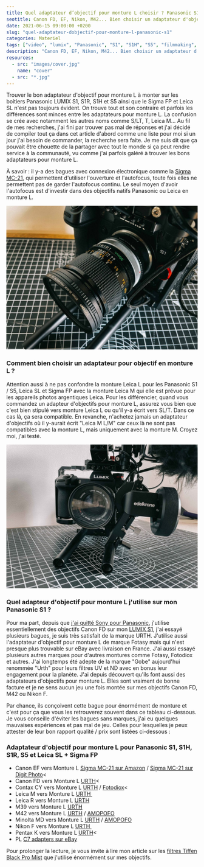 ```yaml
---
title: Quel adaptateur d’objectif pour monture L choisir ? Panasonic S1, S1H, S5, Sigma FP et Leica SL
seotitle: Canon FD, EF, Nikon, M42... Bien choisir un adaptateur d'objectif pour monture L compatible avec Panasonic LUMIX S1, S1R, S1H, S5 et Sigma FP
date: 2021-06-15 09:00:00 +0200
slug: "quel-adaptateur-dobjectif-pour-monture-l-panasonic-s1"
categories: Materiel
tags: ["video", "lumix", "Panasonic", "S1", "S1H", "S5", "filmmaking", "objectif", "adaptateur", "monture L", "Leica L", "Sigma FP", "Leica SL", "canon FD", "Canon EF", "Nikon F", "M42"]
description: "Canon FD, EF, Nikon, M42... Bien choisir un adaptateur d'objectif pour monture L compatible avec Panasonic LUMIX S1, S1R, S1H, S5 et Sigma FP"
resources:
  - src: "images/cover.jpg"
    name: "cover"
  - src: "*.jpg"
---
```


Trouver le bon adaptateur d'objectif pour monture L à monter sur les boitiers Panasonic LUMIX S1, S1R, S1H et S5 ainsi que le Sigma FP et Leica SL n'est pas toujours évident. On trouve tout et son contraire et parfois les différences sont minces entre les adaptateurs pour monture L. La confusion se crée avec notamment les autres noms comme S/LT, T, Leica M... Au fil de mes recherches, j'ai fini par trouver pas mal de réponses et j'ai décidé de compiler tout ça dans cet article d'abord comme une liste pour moi si un jour j'ai besoin de commander, la recherche sera faite. Je me suis dit que ça pouvait être chouette de la partager avec tout le monde si ça peut rendre service à la communauté, vu comme j'ai parfois galéré à trouver les bons adaptateurs pour monture L.

À savoir : il y-a des bagues avec connexion électronique comme la [Sigma MC-21](https://amzn.to/30Nwns6), qui permettent d'utiliser l'ouverture et l'autofocus, toute fois elles ne permettent pas de garder l'autofocus continu. Le seul moyen d'avoir l'autofocus est d'investir dans des objectifs natifs Panasonic ou Leica en monture L.

![adapteur d'objectif pour monture L panasonic lumix s1 s1h s5 sigma FP](images/quel-adaptateur-d-objectif-pour-monture-L-panasonic-lumix-s1_01.jpg)

### Comment bien choisir un adaptateur pour objectif en monture L ?

Attention aussi à ne pas confondre la monture Leica L pour les Panasonic S1 / S5, Leica SL et Sigma FP avec la monture Leica M qui elle est prévue pour les appareils photos argentiques Leica. Pour les différencier, quand vous commandez un adapteur d'objectifs pour monture L, assurez vous bien que c'est bien stipulé vers monture Leica L ou qu'il y-a écrit vers SL/T. Dans ce cas là, ça sera compatible. En revanche, n'achetez jamais un adaptateur d'objectifs où il y-aurait écrit "Leica M L/M" car ceux là ne sont pas compatibles avec la monture L, mais uniquement avec la monture M. Croyez moi, j'ai testé.

![adapteur d'objectif pour monture L panasonic lumix s1 s1h s5 sigma FP](images/quel-adaptateur-d-objectif-pour-monture-L-panasonic-lumix-s1_02.jpg)

### Quel adapteur d'objectif pour monture L j'utilise sur mon Panasonic S1 ?

Pour ma part, depuis que [j'ai quitté Sony pour Panasonic](http://jeremyjanin.com/matos-photo-video-pourquoi-jai-quitte-sony-pour-le-panasonic-s1/), j'utilise essentiellement des objectifs Canon FD sur mon [LUMIX S1](https://www.digit-photo.com/PANASONIC-Lumix-S1-Boitier-Nu-rPANASONICDCS1EK.html?dpa_id=21), j'ai essayé plusieurs bagues, je suis très satisfait de la marque URTH. J'utilise aussi l'adaptateur d'objectif pour monture L de marque Fotasy mais qui n'est presque plus trouvable sur eBay avec livraison en France. J'ai aussi essayé plusieurs autres marques pour d'autres montures comme Fotasy, Fotodiox et autres. J'ai longtemps été adepte de la marque "Gobe" aujourd'hui renommée "Urth" pour leurs filtres UV et ND avec en bonus leur engagement pour la planète. J'ai depuis découvert qu'ils font aussi des adaptateurs d'objectifs pour monture L. Elles sont vraiment de bonne facture et je ne sens aucun jeu une fois montée sur mes objectifs Canon FD, M42 ou Nikon F.

Par chance, ils conçoivent cette bague pour énormément de monture et c'est pour ça que vous les retrouverez souvent dans ce tableau ci-dessous. Je vous conseille d'éviter les bagues sans marques, j'ai eu quelques mauvaises expériences et pas mal de jeu. Celles pour lesquelles je peux attester de leur bon rapport qualité / prix sont listées ci-dessous :

### Adaptateur d'objectif pour monture L pour Panasonic S1, S1H, S1R, S5 et Leica SL + Sigma FP

- Canon EF vers Monture L <a href="https://amzn.to/30Nwns6" target="_blank" rel="noopener">Sigma MC-21 sur Amazon</a></span> / <a href="https://www.digit-photo.com/SIGMA-Bague-d-Adaptation-MC-21-pour-Canon-EF-vers-Monture-L-rSIGMA89E969.html?dpa_id=21" target="_blank" rel="noopener">Sigma MC-21 sur Digit Photo</a><
- Canon FD vers Monture L <a href="https://amzn.to/3iJat2I" target="_blank" rel="noopener">URTH</a><
- Contax CY vers Monture L <a href="https://amzn.to/2TYRp6k" target="_blank" rel="noopener">URTH</a> / <a href="https://amzn.to/3iIt9Qj" target="_blank" rel="noopener">Fotodiox</a><
- Leica M vers Monture L <a href="https://amzn.to/3pYPXNs" target="_blank" rel="noopener">URTH&nbsp;</a>
- Leica R vers Monture L <a href="https://amzn.to/35p7mVO" target="_blank" rel="noopener">URTH</a>
- M39 vers Monture L <a href="https://amzn.to/3gqoTDz" target="_blank" rel="noopener">URTH</a>
- M42 vers Monture L <a href="https://amzn.to/35mqsMn" target="_blank" rel="noopener">URTH</a> / <a href="https://amzn.to/3gCBP7Z" target="_blank" rel="noopener">AMOPOFO</a>
- Minolta MD vers Monture L <a href="https://amzn.to/3gzvv1b" target="_blank" rel="noopener">URTH</a> / <a href="https://amzn.to/30M1HHE" target="_blank" rel="noopener">AMOPOFO</a>
- Nikon F vers Monture L <a href="https://amzn.to/3cIQcXp" target="_blank" rel="noopener">URTH&nbsp;</a>
- Pentax K vers Monture L <a href="https://amzn.to/3vvOwH7" target="_blank" rel="noopener">URTH</a></span><
- PL <a href="https://www.ebay.com/itm/PL-mount-lens-to-L-mount-Sigma-FP-Panasonic-S1H-Leica-SL2-adapter-c7adapters/252322326925?_trkparms=aid%3D111001%26algo%3DREC.SEED%26ao%3D1%26asc%3D225085%26meid%3D16e35b30e07a4913ab5af7af39a4be76%26pid%3D100667%26rk%3D1%26rkt%3D4%26mehot%3Dpp%26sd%3D252322326925%26itm%3D252322326925%26pmt%3D0%26noa%3D1%26pg%3D2334524&amp;_trksid=p2334524.c100667.m2042&amp;LH_ItemCondition=33" target="_blank" rel="noopener">C7 adapters sur eBay</a>

Pour prolonger la lecture, je vous invite à lire mon article sur les [filtres Tiffen Black Pro Mist](http://jeremyjanin.com/filtre-tiffen-black-pro-mist-lequel-choisir/) que j'utilise énormément sur mes objectifs.
